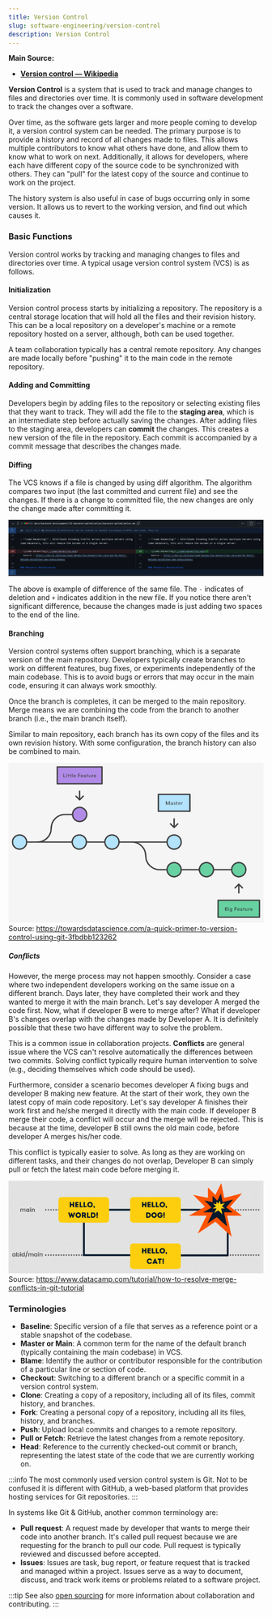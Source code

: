 ```yaml
---
title: Version Control
slug: software-engineering/version-control
description: Version Control
---
```


**Main Source:**

- **[Version control — Wikipedia](https://en.wikipedia.org/wiki/Version_control)**

**Version Control** is a system that is used to track and manage changes to files and directories over time. It is commonly used in software development to track the changes over a software.

Over time, as the software gets larger and more people coming to develop it, a version control system can be needed. The primary purpose is to provide a history and record of all changes made to files. This allows multiple contributors to know what others have done, and allow them to know what to work on next. Additionally, it allows for developers, where each have different copy of the source code to be synchronized with others. They can "pull" for the latest copy of the source and continue to work on the project.

The history system is also useful in case of bugs occurring only in some version. It allows us to revert to the working version, and find out which causes it.

### Basic Functions

Version control works by tracking and managing changes to files and directories over time. A typical usage version control system (VCS) is as follows.

#### Initialization

Version control process starts by initializing a repository. The repository is a central storage location that will hold all the files and their revision history. This can be a local repository on a developer's machine or a remote repository hosted on a server, although, both can be used together.

A team collaboration typically has a central remote repository. Any changes are made locally before "pushing" it to the main code in the remote repository.

#### Adding and Committing

Developers begin by adding files to the repository or selecting existing files that they want to track. They will add the file to the **staging area**, which is an intermediate step before actually saving the changes. After adding files to the staging area, developers can **commit** the changes. This creates a new version of the file in the repository. Each commit is accompanied by a commit message that describes the changes made.

#### Diffing

The VCS knows if a file is changed by using diff algorithm. The algorithm compares two input (the last committed and current file) and see the changes. If there is a change to committed file, the new changes are only the change made after committing it.

![Diffing of file](./diffing.png)

The above is example of difference of the same file. The `-` indicates of deletion and `+` indicates addition in the new file. If you notice there aren't significant difference, because the changes made is just adding two spaces to the end of the line.

#### Branching

Version control systems often support branching, which is a separate version of the main repository. Developers typically create branches to work on different features, bug fixes, or experiments independently of the main codebase. This is to avoid bugs or errors that may occur in the main code, ensuring it can always work smoothly.

Once the branch is completes, it can be merged to the main repository. Merge means we are combining the code from the branch to another branch (i.e., the main branch itself).

Similar to main repository, each branch has its own copy of the files and its own revision history. With some configuration, the branch history can also be combined to main.

![Branch](./branch.png)  
Source: https://towardsdatascience.com/a-quick-primer-to-version-control-using-git-3fbdbb123262

##### Conflicts

However, the merge process may not happen smoothly. Consider a case where two independent developers working on the same issue on a different branch. Days later, they have completed their work and they wanted to merge it with the main branch. Let's say developer A merged the code first. Now, what if developer B were to merge after? What if developer B's changes overlap with the changes made by Developer A. It is definitely possible that these two have different way to solve the problem.

This is a common issue in collaboration projects. **Conflicts** are general issue where the VCS can't resolve automatically the differences between two commits. Solving conflict typically require human intervention to solve (e.g., deciding themselves which code should be used).

Furthermore, consider a scenario becomes developer A fixing bugs and developer B making new feature. At the start of their work, they own the latest copy of main code repository. Let's say developer A finishes their work first and he/she merged it directly with the main code. If developer B merge their code, a conflict will occur and the merge will be rejected. This is because at the time, developer B still owns the old main code, before developer A merges his/her code.

This conflict is typically easier to solve. As long as they are working on different tasks, and their changes do not overlap, Developer B can simply pull or fetch the latest main code before merging it.

![Conflict](./conflict.png)  
Source: https://www.datacamp.com/tutorial/how-to-resolve-merge-conflicts-in-git-tutorial

### Terminologies

- **Baseline**: Specific version of a file that serves as a reference point or a stable snapshot of the codebase.
- **Master or Main**: A common term for the name of the default branch (typically containing the main codebase) in VCS.
- **Blame**: Identify the author or contributor responsible for the contribution of a particular line or section of code.
- **Checkout**: Switching to a different branch or a specific commit in a version control system.
- **Clone**: Creating a copy of a repository, including all of its files, commit history, and branches.
- **Fork**: Creating a personal copy of a repository, including all its files, history, and branches.
- **Push**: Upload local commits and changes to a remote repository.
- **Pull or Fetch**: Retrieve the latest changes from a remote repository.
- **Head**: Reference to the currently checked-out commit or branch, representing the latest state of the code that we are currently working on.

:::info
The most commonly used version control system is Git. Not to be confused it is different with GitHub, a web-based platform that provides hosting services for Git repositories.
:::

In systems like Git & GitHub, another common terminology are:

- **Pull request**: A request made by developer that wants to merge their code into another branch. It's called pull request because we are requesting for the branch to pull our code. Pull request is typically reviewed and discussed before accepted.
- **Issues**: Issues are task, bug report, or feature request that is tracked and managed within a project. Issues serve as a way to document, discuss, and track work items or problems related to a software project.

:::tip
See also [open sourcing](/cs-notes/software-engineering/open-sourcing) for more information about collaboration and contributing.
:::
